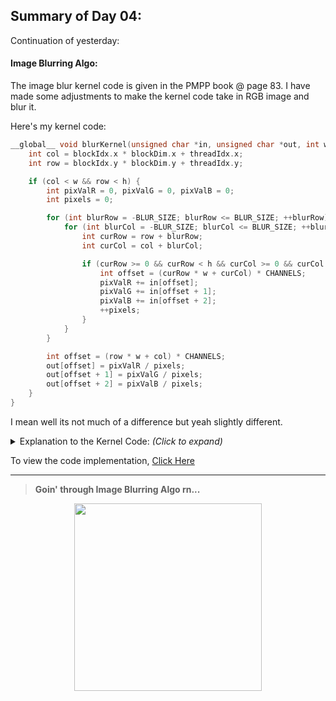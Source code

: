 ## Summary of Day 04:

Continuation of yesterday: 

#### Image Blurring Algo:

The image blur kernel code is given in the PMPP book @ page 83. I have made some adjustments to make the kernel code take in RGB image and blur it. 

Here's my kernel code:

```cpp
__global__ void blurKernel(unsigned char *in, unsigned char *out, int w, int h) {
    int col = blockIdx.x * blockDim.x + threadIdx.x;
    int row = blockIdx.y * blockDim.y + threadIdx.y;

    if (col < w && row < h) {
        int pixValR = 0, pixValG = 0, pixValB = 0;
        int pixels = 0;

        for (int blurRow = -BLUR_SIZE; blurRow <= BLUR_SIZE; ++blurRow) {
            for (int blurCol = -BLUR_SIZE; blurCol <= BLUR_SIZE; ++blurCol) {
                int curRow = row + blurRow;
                int curCol = col + blurCol;

                if (curRow >= 0 && curRow < h && curCol >= 0 && curCol < w) {
                    int offset = (curRow * w + curCol) * CHANNELS;
                    pixValR += in[offset];
                    pixValG += in[offset + 1];
                    pixValB += in[offset + 2];
                    ++pixels;
                }
            }
        }

        int offset = (row * w + col) * CHANNELS;
        out[offset] = pixValR / pixels;
        out[offset + 1] = pixValG / pixels;
        out[offset + 2] = pixValB / pixels;
    }
}
```
I mean well its not much of a difference but yeah slightly different. 

<details>
    <summary>Explanation to the Kernel Code: <i>(Click to expand)</i></summary>
    <ul>
        <li>So, first understanding the function parameters:</li><br>
        <table>
            <tr><th>Parameters</th><th>Description</th></tr>
            <tr><td><code>unsigned char *in</code></td><td>Input image data stored in GPU memory (device memory)— 1D Array*.</td></tr>
            <tr><td><code>unsigned char *out</code></td><td>Output image data stored in GPU memory.— 1D Array*</td></tr>
            <tr><td><code>int w</code></td><td>Width of the image (in pixels).</td></tr>
            <tr><td><code>int h</code></td><td>Height of the image (in pixels).</td></tr>
        </table>
        <li>We are performing box blur where each pixel is replaced with the average color of neighboring pixels within a specified <b>blur radius.</b></li>
        <li>Then there comes <b>thread indexing</b> and <b>position calculation.</b> where <code>col</code> and <code>row</code> find the *x_position and *y_position respectively.
        <li>Next, checking if the thread is within the Image</li>
        <li>Then assigning the default values to the each Red, Green and Blue pixels to <code>0</code>.</li>
        <li><code>pixels</code> keep track of how many pixels contribute to the calculation.
        <li>
            <pre><code block>
for (int blurRow = -BLUR_SIZE; blurRow <= BLUR_SIZE; ++blurRow) {
    for (int blurCol = -BLUR_SIZE; blurCol <= BLUR_SIZE; ++blurCol) {
            </code></pre>
        These two nested loops iterate over <code>(2 × BLUR_SIZE + 1) × (2 × BLUR_SIZE + 1)</code> neighborhood.
        </li>
        <li>Well, the BLUR_SIZE is set to <code>8</code>. So, the kernel checks a <code>17 × 17</code> grid around the pixel.</li>

</ul> 
</details>

To view the code implementation, [Click Here](./image_blur.cu)

---
> **Goin' through Image Blurring Algo rn...**
<div align= "center">
<img src= "https://shorturl.at/iAVMb" width = "300px" />
</div>